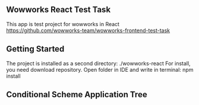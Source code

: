 ## Wowworks React Test Task
This app is test project for wowworks in React
https://github.com/wowworks-team/wowworks-frontend-test-task

## Getting Started
The project is installed as a second directory:
    ./wowworks-react
For install, you need download repository. Open folder in IDE and write in terminal:
    npm install

## Сonditional Scheme Application Tree
 <App>
   <HeaderMenuLinks>
   <HeaderMenuInfo>
   <VariousPages>
   <MainPage>
     <ContentTitle>
     <ContentMenu>
     <ContentSearch>
     <ContentFilter>
     <ContentTable>
  